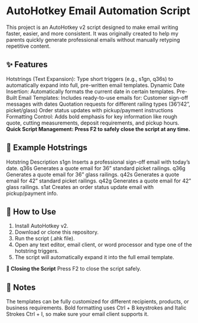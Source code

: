 # AutoHotkey Email Automation Script

This project is an AutoHotkey v2 script designed to make email writing faster, easier, and more consistent. It was originally created to help my parents quickly generate professional emails without manually retyping repetitive content.

## ✨ Features
Hotstrings (Text Expansion): Type short triggers (e.g., s1gn, q36s) to automatically expand into full, pre-written email templates.
Dynamic Date Insertion: Automatically formats the current date in certain templates.
Pre-Built Email Templates: Includes ready-to-use emails for:
Customer sign-off messages with dates
Quotation requests for different railing types (36”/42”, picket/glass)
Order status updates with pickup/payment instructions
Formatting Control: Adds bold emphasis for key information like rough quote, cutting measurements, deposit requirements, and pickup hours.
**Quick Script Management: Press F2 to safely close the script at any time.**

## 🔑 Example Hotstrings
Hotstring	Description
s1gn	Inserts a professional sign-off email with today’s date.
q36s	Generates a quote email for 36” standard picket railings.
q36g	Generates a quote email for 36” glass railings.
q42s	Generates a quote email for 42” standard picket railings.
q42g	Generates a quote email for 42” glass railings.
s1at	Creates an order status update email with pickup/payment info.

## 🚀 How to Use

1. Install AutoHotkey v2.
2. Download or clone this repository.
3. Run the script (.ahk file).
4. Open any text editor, email client, or word processor and type one of the hotstring triggers.
5. The script will automatically expand it into the full email template.

**🛑 Closing the Script**
Press F2 to close the script safely.

## 📌 Notes
The templates can be fully customized for different recipients, products, or business requirements.
Bold formatting uses Ctrl + B keystrokes and Italic Strokes Ctrl + I, so make sure your email client supports it.
